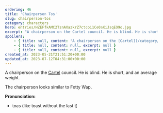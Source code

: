 ```yaml
---
ordering: 46
title: 'Chairperson Tos'
slug: chairperson-tos
category: characters
hero: entries/HZEFfkAMC2TznAXazkrZ7ctcoi1Ce0aKiJsqEO9o.jpg
excerpt: "A chairperson on the Cartel council. He is blind. He is short, and an average weight.\nThe chairperso..."
spoilers:
    - { title: null, content: "A chairperson on the [Cartel](/category/organizations/cartel) council. He is blind. He is short, and an average weight. The chairperson's first name is Elgan.\r\n\r\nThe chairperson looks similar to Fetty Wap.\r\n\r\n**Pronunciation:**\r\n- ell’ ghen\r\n- toas (like toast without the last t)", excerpt: 'A chairperson on the Cartel council. He is blind. He is short, and an average weight. The chairperso...' }
    - { title: null, content: null, excerpt: null }
    - { title: null, content: null, excerpt: null }
created_at: 2023-05-21T21:51:20+00:00
updated_at: 2023-07-12T04:31:00+00:00
---
```

A chairperson on the [Cartel](/category/organizations/cartel) council. He is blind. He is short, and an average weight.

The chairperson looks similar to Fetty Wap.

**Pronunciation:**
- toas (like toast without the last t)